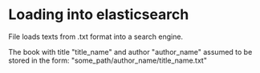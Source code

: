 # Loading into elasticsearch

File loads texts from .txt format into a search engine.

The book with title "title\_name" and author "author\_name" assumed to be stored in the form: "some\_path/author\_name/title\_name.txt"
